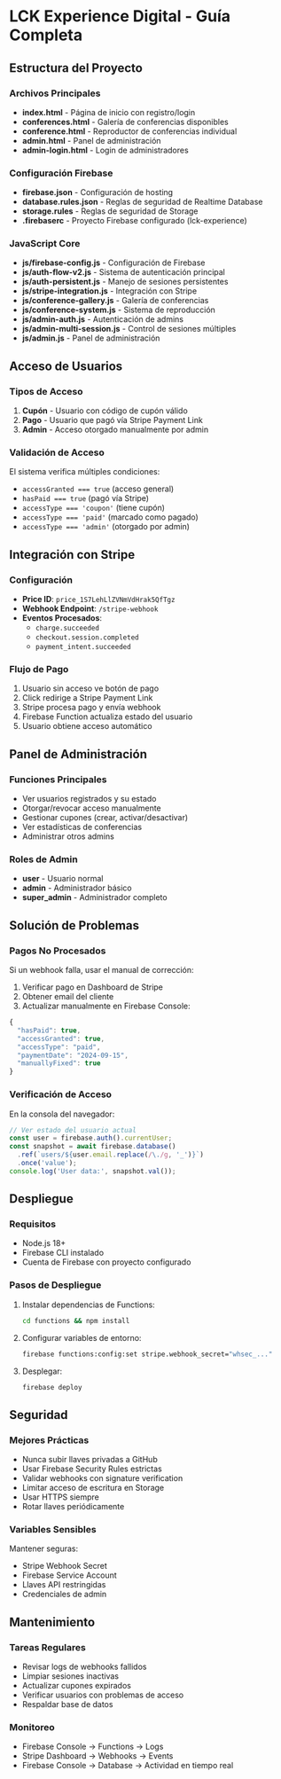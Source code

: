 # LCK Experience Digital - Guía Completa

## Estructura del Proyecto

### Archivos Principales
- **index.html** - Página de inicio con registro/login
- **conferences.html** - Galería de conferencias disponibles
- **conference.html** - Reproductor de conferencias individual
- **admin.html** - Panel de administración
- **admin-login.html** - Login de administradores

### Configuración Firebase
- **firebase.json** - Configuración de hosting
- **database.rules.json** - Reglas de seguridad de Realtime Database
- **storage.rules** - Reglas de seguridad de Storage
- **.firebaserc** - Proyecto Firebase configurado (lck-experience)

### JavaScript Core
- **js/firebase-config.js** - Configuración de Firebase
- **js/auth-flow-v2.js** - Sistema de autenticación principal
- **js/auth-persistent.js** - Manejo de sesiones persistentes
- **js/stripe-integration.js** - Integración con Stripe
- **js/conference-gallery.js** - Galería de conferencias
- **js/conference-system.js** - Sistema de reproducción
- **js/admin-auth.js** - Autenticación de admins
- **js/admin-multi-session.js** - Control de sesiones múltiples
- **js/admin.js** - Panel de administración

## Acceso de Usuarios

### Tipos de Acceso
1. **Cupón** - Usuario con código de cupón válido
2. **Pago** - Usuario que pagó vía Stripe Payment Link
3. **Admin** - Acceso otorgado manualmente por admin

### Validación de Acceso
El sistema verifica múltiples condiciones:
- `accessGranted === true` (acceso general)
- `hasPaid === true` (pagó vía Stripe)
- `accessType === 'coupon'` (tiene cupón)
- `accessType === 'paid'` (marcado como pagado)
- `accessType === 'admin'` (otorgado por admin)

## Integración con Stripe

### Configuración
- **Price ID**: `price_1S7LehLlZVNmVdHrak5QfTgz`
- **Webhook Endpoint**: `/stripe-webhook`
- **Eventos Procesados**:
  - `charge.succeeded`
  - `checkout.session.completed`
  - `payment_intent.succeeded`

### Flujo de Pago
1. Usuario sin acceso ve botón de pago
2. Click redirige a Stripe Payment Link
3. Stripe procesa pago y envía webhook
4. Firebase Function actualiza estado del usuario
5. Usuario obtiene acceso automático

## Panel de Administración

### Funciones Principales
- Ver usuarios registrados y su estado
- Otorgar/revocar acceso manualmente
- Gestionar cupones (crear, activar/desactivar)
- Ver estadísticas de conferencias
- Administrar otros admins

### Roles de Admin
- **user** - Usuario normal
- **admin** - Administrador básico
- **super_admin** - Administrador completo

## Solución de Problemas

### Pagos No Procesados
Si un webhook falla, usar el manual de corrección:
1. Verificar pago en Dashboard de Stripe
2. Obtener email del cliente
3. Actualizar manualmente en Firebase Console:
```javascript
{
  "hasPaid": true,
  "accessGranted": true,
  "accessType": "paid",
  "paymentDate": "2024-09-15",
  "manuallyFixed": true
}
```

### Verificación de Acceso
En la consola del navegador:
```javascript
// Ver estado del usuario actual
const user = firebase.auth().currentUser;
const snapshot = await firebase.database()
  .ref(`users/${user.email.replace(/\./g, '_')}`)
  .once('value');
console.log('User data:', snapshot.val());
```

## Despliegue

### Requisitos
- Node.js 18+
- Firebase CLI instalado
- Cuenta de Firebase con proyecto configurado

### Pasos de Despliegue
1. Instalar dependencias de Functions:
   ```bash
   cd functions && npm install
   ```

2. Configurar variables de entorno:
   ```bash
   firebase functions:config:set stripe.webhook_secret="whsec_..."
   ```

3. Desplegar:
   ```bash
   firebase deploy
   ```

## Seguridad

### Mejores Prácticas
- Nunca subir llaves privadas a GitHub
- Usar Firebase Security Rules estrictas
- Validar webhooks con signature verification
- Limitar acceso de escritura en Storage
- Usar HTTPS siempre
- Rotar llaves periódicamente

### Variables Sensibles
Mantener seguras:
- Stripe Webhook Secret
- Firebase Service Account
- Llaves API restringidas
- Credenciales de admin

## Mantenimiento

### Tareas Regulares
- Revisar logs de webhooks fallidos
- Limpiar sesiones inactivas
- Actualizar cupones expirados
- Verificar usuarios con problemas de acceso
- Respaldar base de datos

### Monitoreo
- Firebase Console → Functions → Logs
- Stripe Dashboard → Webhooks → Events
- Firebase Console → Database → Actividad en tiempo real